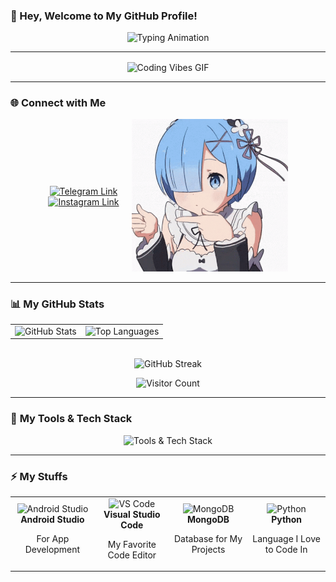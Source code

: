 ### **👋 Hey, Welcome to My GitHub Profile!**

<p align="center">
  <img src="https://readme-typing-svg.herokuapp.com?font=Fira+Code&size=26&pause=1000&color=FF6347&width=500&lines=Hello%2C+I'm+Akshay!;A+Passionate+18-year-old+Coder+from+India+🇮🇳;I+❤️+Coding%2C+Music%2C+and+Gaming!;Welcome+to+my+creative+space!+" alt="Typing Animation" />
</p>

---

<p align="center">
  <img align="center" alt="Coding Vibes GIF" src="https://media.giphy.com/media/qgQUggAC3Pfv687qPC/giphy.gif" width="300" />
</p>  

---

### 🌐 **Connect with Me**

<div align="center" style="display: flex; justify-content: center; align-items: center;">

  <!-- Left: Buttons -->
  <div style="margin-right: 20px; text-align: center;">
    <a href="https://t.me/Fakeshingami" target="_blank">
      <img src="https://img.shields.io/badge/Telegram-1b77FF?style=for-the-badge&logo=telegram&logoColor=white" alt="Telegram Link" />
    </a>
    <br />
    <a href="https://instagram.com/a_kshay904" target="_blank">
      <img src="https://img.shields.io/badge/Instagram-E4405F?style=for-the-badge&logo=instagram&logoColor=white" alt="Instagram Link" />
    </a>
  </div>

  <!-- Right: GIF -->
  <div>
    <img src="assets/rem-chuunibyou-anime.gif" alt="Anime Girl GIF" width="250" />
  </div>

</div>

---

### **📊 My GitHub Stats**
<div align="center">
  <table>
    <tr>
      <td>
        <img src="https://github-readme-stats.vercel.app/api?username=ultroi&show_icons=true&theme=radical&hide_border=true" alt="GitHub Stats" />
      </td>
      <td>
        <img src="https://github-readme-stats.vercel.app/api/top-langs/?username=ultroi&layout=compact&theme=radical&hide_border=true&hide=css" alt="Top Languages" />
      </td>
    </tr>
  </table>
  <br />
  <img src="https://github-readme-streak-stats.herokuapp.com/?user=ultroi&theme=radical&hide_border=true" alt="GitHub Streak" />
</div>

<p align="center">
  <img src="https://visitor-badge.laobi.icu/badge?page_id=ultroi" alt="Visitor Count" />
</p>

---

### 🚀 **My Tools & Tech Stack**
<div align="center">
  <img src="https://skillicons.dev/icons?i=androidstudio,vscode,git,python,mongodb" alt="Tools & Tech Stack" />
</div>

---

### ⚡ **My Stuffs**
<div align="center">
  <table>
    <tr>
      <td align="center" width="150">
        <img src="https://skillicons.dev/icons?i=androidstudio" width="50" alt="Android Studio" />
        <br />
        <b>Android Studio</b>
        <p>For App Development</p>
      </td>
      <td align="center" width="150">
        <img src="https://skillicons.dev/icons?i=vscode" width="50" alt="VS Code" />
        <br />
        <b>Visual Studio Code</b>
        <p>My Favorite Code Editor</p>
      </td>
      <td align="center" width="150">
        <img src="https://skillicons.dev/icons?i=mongodb" width="50" alt="MongoDB" />
        <br />
        <b>MongoDB</b>
        <p>Database for My Projects</p>
      </td>
      <td align="center" width="150">
        <img src="https://skillicons.dev/icons?i=python" width="50" alt="Python" />
        <br />
        <b>Python</b>
        <p>Language I Love to Code In</p>
      </td>
    </tr>
  </table>
</div>
